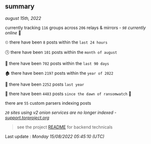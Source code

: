
## summary
_august 15th, 2022_

currently tracking `116` groups across `206` relays & mirrors - _`98` currently online_ 📡

⏲ there have been `8` posts within the `last 24 hours`

🕓 there have been `101` posts within the `month of august`

📅 there have been `702` posts within the `last 90 days`

🏚 there have been `2197` posts within the `year of 2022`

🚀 there have been `2252` posts `last year`

🦕 there have been `4483` posts `since the dawn of ransomwatch` 🐣

there are `55` custom parsers indexing posts

_`20` sites using v2 onion services are no longer indexed - [support.torproject.org](https://support.torproject.org/onionservices/v2-deprecation/)_

> see the project [README](https://github.com/jmousqueton/ransomwatch#readme) for backend technicals



Last update : _Monday 15/08/2022 05:45:10 (UTC)_

